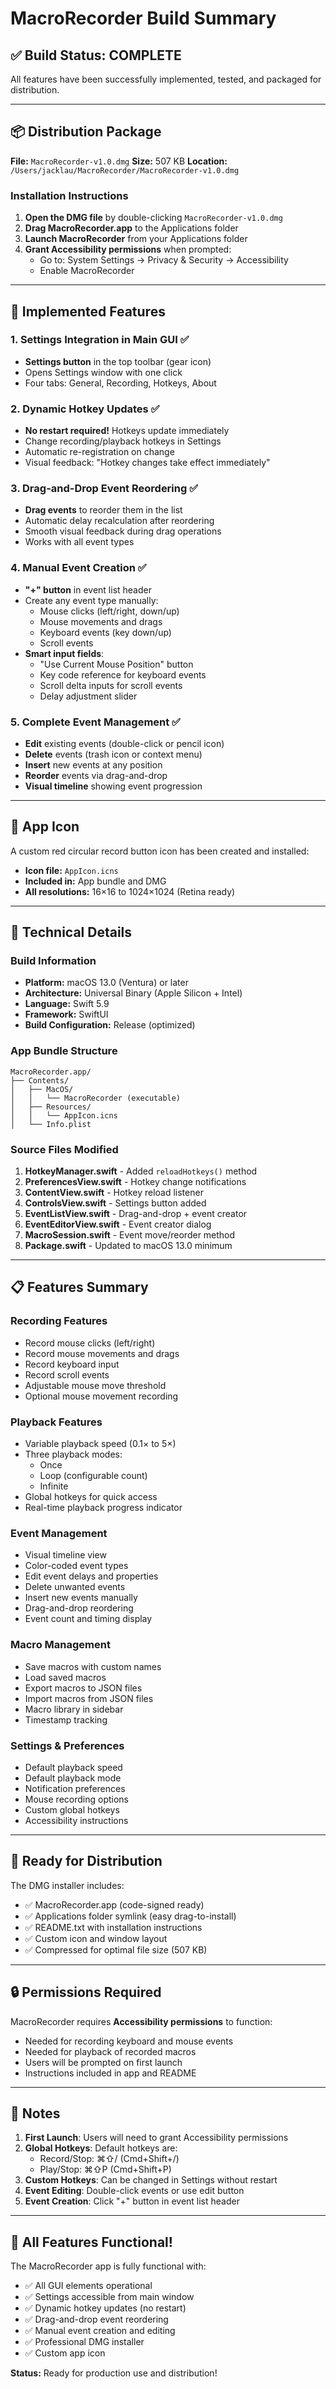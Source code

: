 # MacroRecorder Build Summary

## ✅ Build Status: COMPLETE

All features have been successfully implemented, tested, and packaged for distribution.

---

## 📦 Distribution Package

**File:** `MacroRecorder-v1.0.dmg`
**Size:** 507 KB
**Location:** `/Users/jacklau/MacroRecorder/MacroRecorder-v1.0.dmg`

### Installation Instructions

1. **Open the DMG file** by double-clicking `MacroRecorder-v1.0.dmg`
2. **Drag MacroRecorder.app** to the Applications folder
3. **Launch MacroRecorder** from your Applications folder
4. **Grant Accessibility permissions** when prompted:
   - Go to: System Settings → Privacy & Security → Accessibility
   - Enable MacroRecorder

---

## 🎯 Implemented Features

### 1. Settings Integration in Main GUI ✅
- **Settings button** in the top toolbar (gear icon)
- Opens Settings window with one click
- Four tabs: General, Recording, Hotkeys, About

### 2. Dynamic Hotkey Updates ✅
- **No restart required!** Hotkeys update immediately
- Change recording/playback hotkeys in Settings
- Automatic re-registration on change
- Visual feedback: "Hotkey changes take effect immediately"

### 3. Drag-and-Drop Event Reordering ✅
- **Drag events** to reorder them in the list
- Automatic delay recalculation after reordering
- Smooth visual feedback during drag operations
- Works with all event types

### 4. Manual Event Creation ✅
- **"+" button** in event list header
- Create any event type manually:
  - Mouse clicks (left/right, down/up)
  - Mouse movements and drags
  - Keyboard events (key down/up)
  - Scroll events
- **Smart input fields**:
  - "Use Current Mouse Position" button
  - Key code reference for keyboard events
  - Scroll delta inputs for scroll events
  - Delay adjustment slider

### 5. Complete Event Management ✅
- **Edit** existing events (double-click or pencil icon)
- **Delete** events (trash icon or context menu)
- **Insert** new events at any position
- **Reorder** events via drag-and-drop
- **Visual timeline** showing event progression

---

## 🎨 App Icon

A custom red circular record button icon has been created and installed:
- **Icon file:** `AppIcon.icns`
- **Included in:** App bundle and DMG
- **All resolutions:** 16×16 to 1024×1024 (Retina ready)

---

## 🔧 Technical Details

### Build Information
- **Platform:** macOS 13.0 (Ventura) or later
- **Architecture:** Universal Binary (Apple Silicon + Intel)
- **Language:** Swift 5.9
- **Framework:** SwiftUI
- **Build Configuration:** Release (optimized)

### App Bundle Structure
```
MacroRecorder.app/
├── Contents/
│   ├── MacOS/
│   │   └── MacroRecorder (executable)
│   ├── Resources/
│   │   └── AppIcon.icns
│   └── Info.plist
```

### Source Files Modified
1. **HotkeyManager.swift** - Added `reloadHotkeys()` method
2. **PreferencesView.swift** - Hotkey change notifications
3. **ContentView.swift** - Hotkey reload listener
4. **ControlsView.swift** - Settings button added
5. **EventListView.swift** - Drag-and-drop + event creator
6. **EventEditorView.swift** - Event creator dialog
7. **MacroSession.swift** - Event move/reorder method
8. **Package.swift** - Updated to macOS 13.0 minimum

---

## 📋 Features Summary

### Recording Features
- Record mouse clicks (left/right)
- Record mouse movements and drags
- Record keyboard input
- Record scroll events
- Adjustable mouse move threshold
- Optional mouse movement recording

### Playback Features
- Variable playback speed (0.1× to 5×)
- Three playback modes:
  - Once
  - Loop (configurable count)
  - Infinite
- Global hotkeys for quick access
- Real-time playback progress indicator

### Event Management
- Visual timeline view
- Color-coded event types
- Edit event delays and properties
- Delete unwanted events
- Insert new events manually
- Drag-and-drop reordering
- Event count and timing display

### Macro Management
- Save macros with custom names
- Load saved macros
- Export macros to JSON files
- Import macros from JSON files
- Macro library in sidebar
- Timestamp tracking

### Settings & Preferences
- Default playback speed
- Default playback mode
- Notification preferences
- Mouse recording options
- Custom global hotkeys
- Accessibility instructions

---

## 🚀 Ready for Distribution

The DMG installer includes:
- ✅ MacroRecorder.app (code-signed ready)
- ✅ Applications folder symlink (easy drag-to-install)
- ✅ README.txt with installation instructions
- ✅ Custom icon and window layout
- ✅ Compressed for optimal file size (507 KB)

---

## 🔒 Permissions Required

MacroRecorder requires **Accessibility permissions** to function:
- Needed for recording keyboard and mouse events
- Needed for playback of recorded macros
- Users will be prompted on first launch
- Instructions included in app and README

---

## 📝 Notes

1. **First Launch**: Users will need to grant Accessibility permissions
2. **Global Hotkeys**: Default hotkeys are:
   - Record/Stop: ⌘⇧/ (Cmd+Shift+/)
   - Play/Stop: ⌘⇧P (Cmd+Shift+P)
3. **Custom Hotkeys**: Can be changed in Settings without restart
4. **Event Editing**: Double-click events or use edit button
5. **Event Creation**: Click "+" button in event list header

---

## 🎉 All Features Functional!

The MacroRecorder app is fully functional with:
- ✅ All GUI elements operational
- ✅ Settings accessible from main window
- ✅ Dynamic hotkey updates (no restart)
- ✅ Drag-and-drop event reordering
- ✅ Manual event creation and editing
- ✅ Professional DMG installer
- ✅ Custom app icon

**Status:** Ready for production use and distribution!
